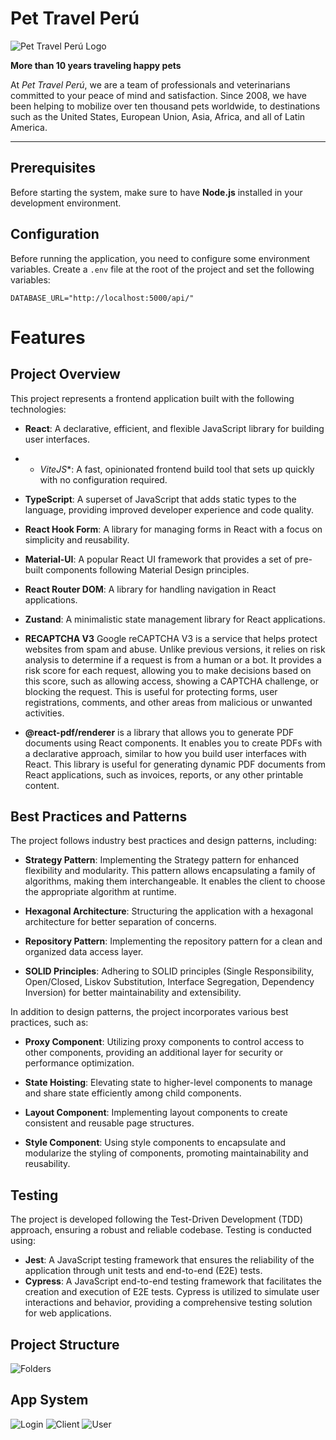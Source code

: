 # Pet Travel Perú
![Pet Travel Perú Logo](https://pettravelperu.com/storage/3oI8cZmcGuWB969fhdFOoH4ysCIVEKZejFTpTSka.png)

**More than 10 years traveling happy pets**

At *Pet Travel Perú*, we are a team of professionals and veterinarians committed to your peace of mind and satisfaction. Since 2008, we have been helping to mobilize over ten thousand pets worldwide, to destinations such as the United States, European Union, Asia, Africa, and all of Latin America.

---

## Prerequisites

Before starting the system, make sure to have **Node.js** installed in your development environment.

## Configuration

Before running the application, you need to configure some environment variables. Create a `.env` file at the root of the project and set the following variables:

```env
DATABASE_URL="http://localhost:5000/api/"
```

# Features

## Project Overview

This project represents a frontend application built with the following technologies:

- **React**: A declarative, efficient, and flexible JavaScript library for building user interfaces.
- *  *ViteJS**: A fast, opinionated frontend build tool that sets up quickly with no configuration required.
- **TypeScript**: A superset of JavaScript that adds static types to the language, providing improved developer experience and code quality.
- **React Hook Form**: A library for managing forms in React with a focus on simplicity and reusability.
- **Material-UI**: A popular React UI framework that provides a set of pre-built components following Material Design principles.
- **React Router DOM**: A library for handling navigation in React applications.
- **Zustand**: A minimalistic state management library for React applications.

- **RECAPTCHA V3** Google reCAPTCHA V3 is a service that helps protect websites from spam and abuse. Unlike previous versions, it relies on risk analysis to determine if a request is from a human or a bot. It provides a risk score for each request, allowing you to make decisions based on this score, such as allowing access, showing a CAPTCHA challenge, or blocking the request. This is useful for protecting forms, user registrations, comments, and other areas from malicious or unwanted activities.

- **@react-pdf/renderer**  is a library that allows you to generate PDF documents using React components. It enables you to create PDFs with a declarative approach, similar to how you build user interfaces with React. This library is useful for generating dynamic PDF documents from React applications, such as invoices, reports, or any other printable content.


## Best Practices and Patterns

The project follows industry best practices and design patterns, including:

- **Strategy Pattern**: Implementing the Strategy pattern for enhanced flexibility and modularity. This pattern allows encapsulating a family of algorithms, making them interchangeable. It enables the client to choose the appropriate algorithm at runtime.

- **Hexagonal Architecture**: Structuring the application with a hexagonal architecture for better separation of concerns.

- **Repository Pattern**: Implementing the repository pattern for a clean and organized data access layer.

- **SOLID Principles**: Adhering to SOLID principles (Single Responsibility, Open/Closed, Liskov Substitution, Interface Segregation, Dependency Inversion) for better maintainability and extensibility.

In addition to design patterns, the project incorporates various best practices, such as:

- **Proxy Component**: Utilizing proxy components to control access to other components, providing an additional layer for security or performance optimization.

- **State Hoisting**: Elevating state to higher-level components to manage and share state efficiently among child components.

- **Layout Component**: Implementing layout components to create consistent and reusable page structures.

- **Style Component**: Using style components to encapsulate and modularize the styling of components, promoting maintainability and reusability.

## Testing

The project is developed following the Test-Driven Development (TDD) approach, ensuring a robust and reliable codebase. Testing is conducted using:

- **Jest**: A JavaScript testing framework that ensures the reliability of the application through unit tests and end-to-end (E2E) tests.
- **Cypress**: A JavaScript end-to-end testing framework that facilitates the creation and execution of E2E tests. Cypress is utilized to simulate user interactions and behavior, providing a comprehensive testing solution for web applications.



## Project Structure
![Folders](https://i.ibb.co/WDYB5Jc/struc.png")

## App System
![Login](https://i.ibb.co/T07zFcW/login.png)
![Client](https://i.ibb.co/tBRfXQJ/client.png)
![User](https://i.ibb.co/JzyL74Z/user.png)

